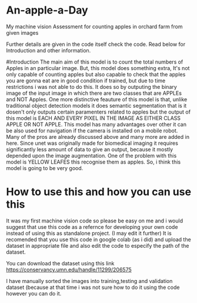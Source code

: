 # An-apple-a-Day
My machine vision Assessment for counting apples in orchard farm from given images

Further details are given in the code itself check the code. Read below for Introduction and other information.

#Introduction
The main aim of this model is to count the total numbers of Apples in an particular image. But, this model does something extra, It's not only capable of counting apples but also capable to check that the apples you are gonna eat are in good condition if trained, but due to time restrictions i was not able to do this.
It does so by outputing the binary image of the input image in which there are two classes that are APPLEs and NOT Apples. One more distinctive feauture of this model is that, unlike traditional object detection models it does semantic segmentation that is it dosen't only outputs certain paramenters related to apples but the output of this model is EACH AND EVERY PIXEL IN THE IMAGE AS EITHER CLASS APPLE OR NOT APPLE.
This model has many advantages over other it can be also used for navigation if the camera is installed on a mobile robot. Many of the pros are already discussed above and many more are added in here. Since unet was originally made for biomedical imaging it requires significantly less amount of data to give an output, because it mostly depended upon the image augmentation.
One of the problem with this model is YELLOW LEAFES this recognise them as apples.
So, i think this model is going to be very good.

# How to use this and how you can use this 

It was my first machine vision code so please be easy on me and i would suggest that use this code as a refernce for developing your own code instead of using this as standalone project. (I may edit it further)
It is recomended that you use this code in google colab (as i did) and upload the dataset in appropriate file and also edit the code to especify the path of the dataset. 

You can download the dataset using this link https://conservancy.umn.edu/handle/11299/206575 

I have manually sorted the images into training,testing and validation dataset (because at that time i was not sure how to do it using the code however you can do it. 
